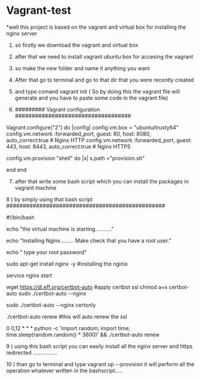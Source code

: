 # Vagrant-test

*well this project is based on the vagrant and virtual box for installing the nginx server 
1) so firstly we download the vagrant and virtual box
2) after that we need to install vagrant ubuntu box for accesing the vagrant
3) so make the new folder and name it anything you want 
4) After that go to terminal and go to that dir that you were recently created 
5) and type comand vagrant init  ( So by doing this the vagrant file will generate and you have to paste some code in the vagrant file)

6) ######### Vagrant configuration ################################### 

Vagrant.configure("2") do |config|
  config.vm.box = "ubuntu/trusty64"
  config.vm.network :forwarded_port, guest: 80, host: 8080, auto_correct:true   # Nginx HTTP
  config.vm.network :forwarded_port, guest: 443, host: 8443, auto_correct:true   # Nginx HTTPS

 config.vm.provision "shell" do |s|
  s.path ="provision.sh"

end
end



7) after that write some bash script which you can install the packages in vagrant machine

8 ) by simply using that bash script
################################################

#!/bin/bash

echo "the virtual machine is starting..........."

echo "Installing Nginx......... Make check that you have a root user."

echo " type your root password"

sudo apt-get install nginx -y   #installing the nginix 

service nginx start

wget https://dl.eff.org/certbot-auto     #apply certbot ssl
chmod a+x certbot-auto
 sudo ./certbot-auto --nginx

sudo ./certbot-auto --nginx certonly

./certbot-auto renew   #this will auto renew the ssl

0 0,12 * * * python -c 'import random; import time; time.sleep(random.random() * 3600)' && ./certbot-auto renew


9 ) using this bash script you can easily install all the nginx server and https redirected ................

10 ) than go to terminal and type vagrant up --provision
it will perform all the operation whatever written in the bashscript.....


